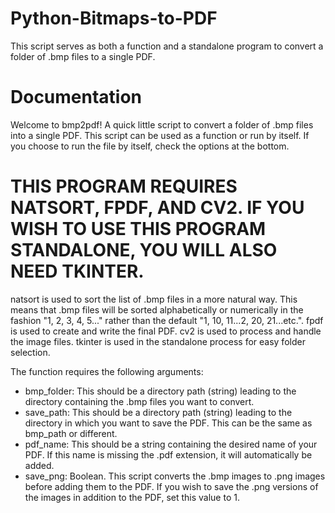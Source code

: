 # Python-Bitmaps-to-PDF
This script serves as both a function and a standalone program to convert a folder of .bmp files to a single PDF.

# Documentation

Welcome to bmp2pdf! A quick little script to convert a folder of .bmp files into a single PDF.
This script can be used as a function or run by itself. 
If you choose to run the file by itself, check the options at the bottom. 

# THIS PROGRAM REQUIRES NATSORT, FPDF, AND CV2. IF YOU WISH TO USE THIS PROGRAM STANDALONE, YOU WILL ALSO NEED TKINTER.

natsort is used to sort the list of .bmp files in a more natural way. This means that .bmp files will be sorted alphabetically or numerically in the fashion "1, 2, 3, 4, 5..." rather than the default "1, 10, 11...2, 20, 21...etc.".
fpdf is used to create and write the final PDF.
cv2 is used to process and handle the image files.
tkinter is used in the standalone process for easy folder selection.

The function requires the following arguments:
* bmp_folder: This should be a directory path (string) leading to the directory containing the .bmp files you want to convert.
* save_path: This should be a directory path (string) leading to the directory in which you want to save the PDF. This can be the same as bmp_path or different.
* pdf_name: This should be a string containing the desired name of your PDF. If this name is missing the .pdf extension, it will automatically be added.
* save_png: Boolean. This script converts the .bmp images to .png images before adding them to the PDF. If you wish to save the .png versions of the images in addition to the PDF, set this value to 1.

